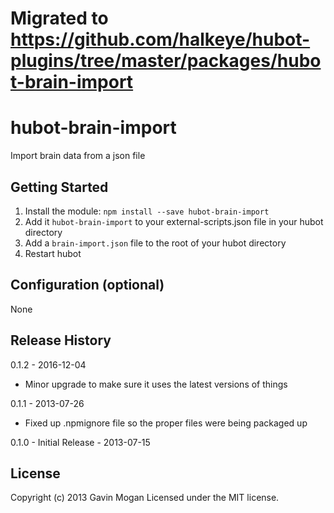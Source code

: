 # Migrated to https://github.com/halkeye/hubot-plugins/tree/master/packages/hubot-brain-import

# hubot-brain-import

Import brain data from a json file

## Getting Started
1. Install the module: `npm install --save hubot-brain-import`
2. Add it `hubot-brain-import` to your external-scripts.json file in your hubot directory
3. Add a `brain-import.json` file to the root of your hubot directory
4. Restart hubot

## Configuration (optional)
  None

## Release History

0.1.2 - 2016-12-04
* Minor upgrade to make sure it uses the latest versions of things

0.1.1 - 2013-07-26
* Fixed up .npmignore file so the proper files were being packaged up

0.1.0 - Initial Release - 2013-07-15

## License
Copyright (c) 2013 Gavin Mogan
Licensed under the MIT license.
